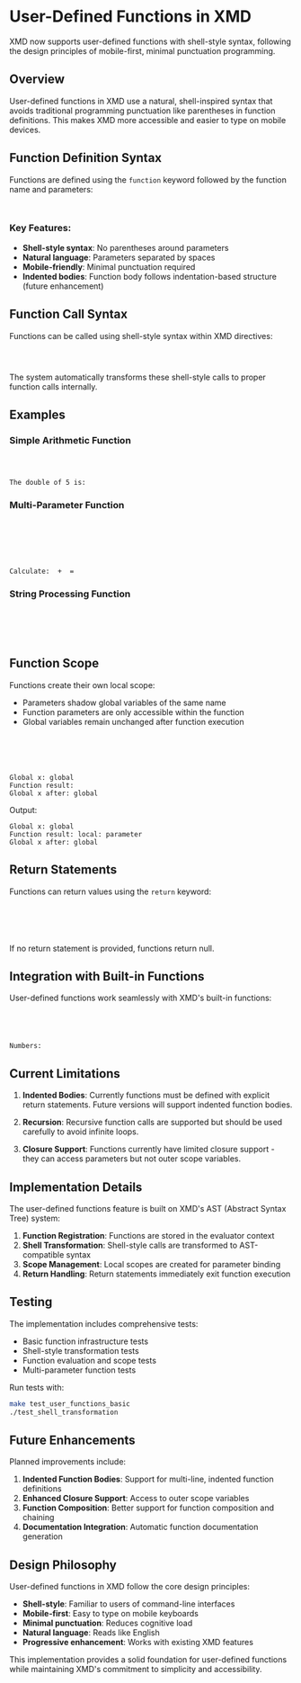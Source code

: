 # User-Defined Functions in XMD

XMD now supports user-defined functions with shell-style syntax, following the design principles of mobile-first, minimal punctuation programming.

## Overview

User-defined functions in XMD use a natural, shell-inspired syntax that avoids traditional programming punctuation like parentheses in function definitions. This makes XMD more accessible and easier to type on mobile devices.

## Function Definition Syntax

Functions are defined using the `function` keyword followed by the function name and parameters:

```xmd


```

### Key Features:

- **Shell-style syntax**: No parentheses around parameters
- **Natural language**: Parameters separated by spaces
- **Mobile-friendly**: Minimal punctuation required
- **Indented bodies**: Function body follows indentation-based structure (future enhancement)

## Function Call Syntax

Functions can be called using shell-style syntax within XMD directives:

```xmd



```

The system automatically transforms these shell-style calls to proper function calls internally.

## Examples

### Simple Arithmetic Function

```xmd



The double of 5 is: 
```

### Multi-Parameter Function

```xmd






Calculate:  +  = 
```

### String Processing Function

```xmd





```

## Function Scope

Functions create their own local scope:

- Parameters shadow global variables of the same name
- Function parameters are only accessible within the function
- Global variables remain unchanged after function execution

```xmd





Global x: global
Function result: 
Global x after: global
```

Output:
```
Global x: global
Function result: local: parameter
Global x after: global
```

## Return Statements

Functions can return values using the `return` keyword:

```xmd





```

If no return statement is provided, functions return null.

## Integration with Built-in Functions

User-defined functions work seamlessly with XMD's built-in functions:

```xmd




Numbers: 
```

## Current Limitations

1. **Indented Bodies**: Currently functions must be defined with explicit return statements. Future versions will support indented function bodies.

2. **Recursion**: Recursive function calls are supported but should be used carefully to avoid infinite loops.

3. **Closure Support**: Functions currently have limited closure support - they can access parameters but not outer scope variables.

## Implementation Details

The user-defined functions feature is built on XMD's AST (Abstract Syntax Tree) system:

1. **Function Registration**: Functions are stored in the evaluator context
2. **Shell Transformation**: Shell-style calls are transformed to AST-compatible syntax
3. **Scope Management**: Local scopes are created for parameter binding
4. **Return Handling**: Return statements immediately exit function execution

## Testing

The implementation includes comprehensive tests:

- Basic function infrastructure tests
- Shell-style transformation tests
- Function evaluation and scope tests
- Multi-parameter function tests

Run tests with:
```bash
make test_user_functions_basic
./test_shell_transformation
```

## Future Enhancements

Planned improvements include:

1. **Indented Function Bodies**: Support for multi-line, indented function definitions
2. **Enhanced Closure Support**: Access to outer scope variables
3. **Function Composition**: Better support for function composition and chaining
4. **Documentation Integration**: Automatic function documentation generation

## Design Philosophy

User-defined functions in XMD follow the core design principles:

- **Shell-style**: Familiar to users of command-line interfaces
- **Mobile-first**: Easy to type on mobile keyboards
- **Minimal punctuation**: Reduces cognitive load
- **Natural language**: Reads like English
- **Progressive enhancement**: Works with existing XMD features

This implementation provides a solid foundation for user-defined functions while maintaining XMD's commitment to simplicity and accessibility.